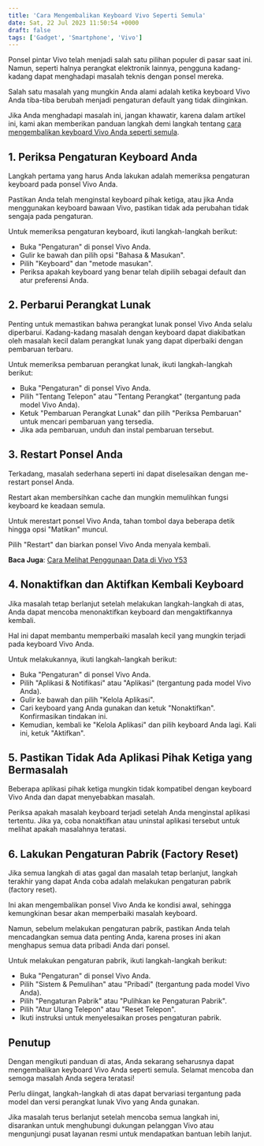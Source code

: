 ```yaml
---
title: 'Cara Mengembalikan Keyboard Vivo Seperti Semula'
date: Sat, 22 Jul 2023 11:50:54 +0000
draft: false
tags: ['Gadget', 'Smartphone', 'Vivo']
---
```


Ponsel pintar Vivo telah menjadi salah satu pilihan populer di pasar saat ini. Namun, seperti halnya perangkat elektronik lainnya, pengguna kadang-kadang dapat menghadapi masalah teknis dengan ponsel mereka.

Salah satu masalah yang mungkin Anda alami adalah ketika keyboard Vivo Anda tiba-tiba berubah menjadi pengaturan default yang tidak diinginkan.

Jika Anda menghadapi masalah ini, jangan khawatir, karena dalam artikel ini, kami akan memberikan panduan langkah demi langkah tentang [cara mengembalikan keyboard Vivo Anda seperti semula](https://blog.ajiekusumadhany.com/cara-mengembalikan-keyboard-vivo-seperti-semula).

**1\. Periksa Pengaturan Keyboard Anda**
----------------------------------------

Langkah pertama yang harus Anda lakukan adalah memeriksa pengaturan keyboard pada ponsel Vivo Anda.

Pastikan Anda telah menginstal keyboard pihak ketiga, atau jika Anda menggunakan keyboard bawaan Vivo, pastikan tidak ada perubahan tidak sengaja pada pengaturan.

Untuk memeriksa pengaturan keyboard, ikuti langkah-langkah berikut:

*   Buka "Pengaturan" di ponsel Vivo Anda.
*   Gulir ke bawah dan pilih opsi "Bahasa & Masukan".
*   Pilih "Keyboard" dan "metode masukan".
*   Periksa apakah keyboard yang benar telah dipilih sebagai default dan atur preferensi Anda.

**2\. Perbarui Perangkat Lunak**
--------------------------------

Penting untuk memastikan bahwa perangkat lunak ponsel Vivo Anda selalu diperbarui. Kadang-kadang masalah dengan keyboard dapat diakibatkan oleh masalah kecil dalam perangkat lunak yang dapat diperbaiki dengan pembaruan terbaru.

Untuk memeriksa pembaruan perangkat lunak, ikuti langkah-langkah berikut:

*   Buka "Pengaturan" di ponsel Vivo Anda.
*   Pilih "Tentang Telepon" atau "Tentang Perangkat" (tergantung pada model Vivo Anda).
*   Ketuk "Pembaruan Perangkat Lunak" dan pilih "Periksa Pembaruan" untuk mencari pembaruan yang tersedia.
*   Jika ada pembaruan, unduh dan instal pembaruan tersebut.

**3\. Restart Ponsel Anda**
---------------------------

Terkadang, masalah sederhana seperti ini dapat diselesaikan dengan me-restart ponsel Anda.

Restart akan membersihkan cache dan mungkin memulihkan fungsi keyboard ke keadaan semula.

Untuk merestart ponsel Vivo Anda, tahan tombol daya beberapa detik hingga opsi "Matikan" muncul.

Pilih "Restart" dan biarkan ponsel Vivo Anda menyala kembali.

**Baca Juga**: [Cara Melihat Penggunaan Data di Vivo Y53](https://blog.ajiekusumadhany.com/cara-melihat-penggunaan-data-di-vivo-y53/)

**4\. Nonaktifkan dan Aktifkan Kembali Keyboard**
-------------------------------------------------

Jika masalah tetap berlanjut setelah melakukan langkah-langkah di atas, Anda dapat mencoba menonaktifkan keyboard dan mengaktifkannya kembali.

Hal ini dapat membantu memperbaiki masalah kecil yang mungkin terjadi pada keyboard Vivo Anda.

Untuk melakukannya, ikuti langkah-langkah berikut:

*   Buka "Pengaturan" di ponsel Vivo Anda.
*   Pilih "Aplikasi & Notifikasi" atau "Aplikasi" (tergantung pada model Vivo Anda).
*   Gulir ke bawah dan pilih "Kelola Aplikasi".
*   Cari keyboard yang Anda gunakan dan ketuk "Nonaktifkan". Konfirmasikan tindakan ini.
*   Kemudian, kembali ke "Kelola Aplikasi" dan pilih keyboard Anda lagi. Kali ini, ketuk "Aktifkan".

**5\. Pastikan Tidak Ada Aplikasi Pihak Ketiga yang Bermasalah**
----------------------------------------------------------------

Beberapa aplikasi pihak ketiga mungkin tidak kompatibel dengan keyboard Vivo Anda dan dapat menyebabkan masalah.

Periksa apakah masalah keyboard terjadi setelah Anda menginstal aplikasi tertentu. Jika ya, coba nonaktifkan atau uninstal aplikasi tersebut untuk melihat apakah masalahnya teratasi.

**6\. Lakukan Pengaturan Pabrik (Factory Reset)**
-------------------------------------------------

Jika semua langkah di atas gagal dan masalah tetap berlanjut, langkah terakhir yang dapat Anda coba adalah melakukan pengaturan pabrik (factory reset).

Ini akan mengembalikan ponsel Vivo Anda ke kondisi awal, sehingga kemungkinan besar akan memperbaiki masalah keyboard.

Namun, sebelum melakukan pengaturan pabrik, pastikan Anda telah mencadangkan semua data penting Anda, karena proses ini akan menghapus semua data pribadi Anda dari ponsel.

Untuk melakukan pengaturan pabrik, ikuti langkah-langkah berikut:

*   Buka "Pengaturan" di ponsel Vivo Anda.
*   Pilih "Sistem & Pemulihan" atau "Pribadi" (tergantung pada model Vivo Anda).
*   Pilih "Pengaturan Pabrik" atau "Pulihkan ke Pengaturan Pabrik".
*   Pilih "Atur Ulang Telepon" atau "Reset Telepon".
*   Ikuti instruksi untuk menyelesaikan proses pengaturan pabrik.

**Penutup**
-----------

Dengan mengikuti panduan di atas, Anda sekarang seharusnya dapat mengembalikan keyboard Vivo Anda seperti semula. Selamat mencoba dan semoga masalah Anda segera teratasi!

Perlu diingat, langkah-langkah di atas dapat bervariasi tergantung pada model dan versi perangkat lunak Vivo yang Anda gunakan.

Jika masalah terus berlanjut setelah mencoba semua langkah ini, disarankan untuk menghubungi dukungan pelanggan Vivo atau mengunjungi pusat layanan resmi untuk mendapatkan bantuan lebih lanjut.
